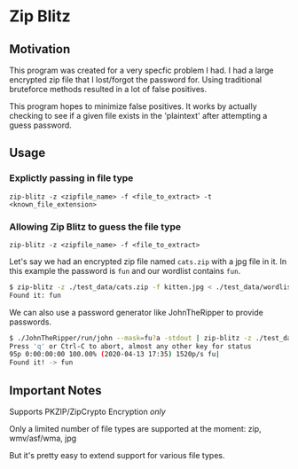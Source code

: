 # Zip Blitz

## Motivation

This program was created for a very specfic problem I had. I had a large encrypted zip file that I lost/forgot the password for. Using traditional bruteforce methods resulted in a lot of false positives.

This program hopes to minimize false positives. It works by actually checking to see if a given file exists in the 'plaintext' after attempting a guess password.

## Usage

### Explictly passing in file type

`zip-blitz -z <zipfile_name> -f <file_to_extract> -t <known_file_extension>`

### Allowing Zip Blitz to guess the file type

`zip-blitz -z <zipfile_name> -f <file_to_extract>`

Let's say we had an encrypted zip file named `cats.zip` with a jpg file in it.
In this example the password is `fun` and our wordlist contains `fun`.

```bash
$ zip-blitz -z ./test_data/cats.zip -f kitten.jpg < ./test_data/wordlist.txt
Found it: fun
```

We can also use a password generator like JohnTheRipper to provide passwords.

```bash
$ ./JohnTheRipper/run/john --mask=fu?a -stdout | zip-blitz -z ./test_data/cats.zip -f kitten.jpg -t jpg
Press 'q' or Ctrl-C to abort, almost any other key for status
95p 0:00:00:00 100.00% (2020-04-13 17:35) 1520p/s fu|
Found it! -> fun
```

## Important Notes

Supports PKZIP/ZipCrypto Encryption _only_

Only a limited number of file types are supported at the moment: zip, wmv/asf/wma, jpg

But it's pretty easy to extend support for various file types.
